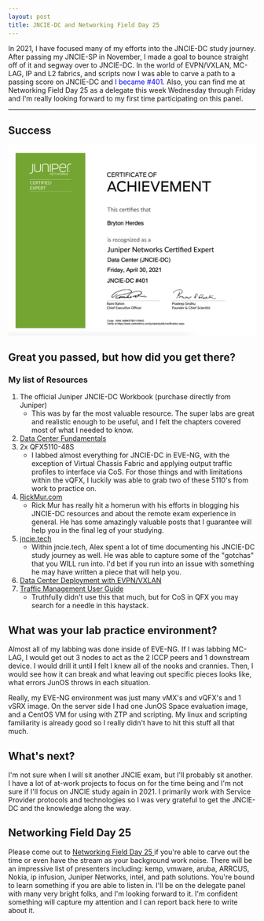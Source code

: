 ```yaml
---
layout: post
title: JNCIE-DC and Networking Field Day 25
--- 
```


In 2021, I have focused many of my efforts into the JNCIE-DC study journey. After passing my JNCIE-SP in November, I made a goal to bounce straight off of it and segway over to JNCIE-DC. In the world of EVPN/VXLAN, MC-LAG, IP and L2 fabrics, and scripts now I was able to carve a path to a passing score on JNCIE-DC and <span style="color:blue">I became #401</span>. Also, you can find me at Networking Field Day 25 as a delegate this week Wednesday through Friday and I'm really looking forward to my first time participating on this panel. 

---

## Success 
<a href="/images/jnciedc-401.png" target="_blank"> <img src="/images/jnciedc-401.png"/></a>

## Great you passed, but how did you get there? 

### My list of Resources 
1. The official Juniper JNCIE-DC Workbook (purchase directly from Juniper)
    - This was by far the most valuable resource. The super labs are great and realistic enough to be useful, and I felt the chapters covered most of what I needed to know. 
2. <a href="https://www.juniper.net/documentation/en_US/day-one-books/DC_Fundamentals.pdf" target="_blank"> Data Center Fundamentals </a>
3. 2x QFX5110-48S
    - I labbed almost everything for JNCIE-DC in EVE-NG, with the exception of Virtual Chassis Fabric and applying output traffic profiles to interface via CoS. For those things and with limitations within the vQFX, I luckily was able to grab two of these 5110's from work to practice on. 
4. <a href="https://rickmur.com" target="_blank"> RickMur.com </a>
    - Rick Mur has really hit a homerun with his efforts in blogging his JNCIE-DC resources and about the remote exam experience in general. He has some amazingly valuable posts that I guarantee will help you in the final leg of your studying. 
5. <a href="http://jncie.tech/category/jncie-dc-study/" target="_blank"> jncie.tech </a>
    - Within jncie.tech, Alex spent a lot of time documenting his JNCIE-DC study journey as well. He was able to capture some of the "gotchas" that you WILL run into. I'd bet if you run into an issue with something he may have written a piece that will help you.
6. <a href="https://www.juniper.net/documentation/en_US/day-one-books/TW_DCDeployment.v2.pdf" target="_blank"> Data Center Deployment with EVPN/VXLAN </a>
7. <a href="https://www.juniper.net/documentation/us/en/software/junos/traffic-mgmt-qfx/traffic-mgmt-qfx.pdf" target="_blank"> Traffic Management User Guide </a>
    - Truthfully didn't use this that much, but for CoS in QFX you may search for a needle in this haystack. 

## What was your lab practice environment? 

Almost all of my labbing was done inside of EVE-NG. If I was labbing MC-LAG, I would get out 3 nodes to act as the 2 ICCP peers and 1 downstream device. I would drill it until I felt I knew all of the nooks and crannies. Then, I would see how it can break and what leaving out specific pieces looks like, what errors JunOS throws in each situation. 

Really, my EVE-NG environment was just many vMX's and vQFX's and 1 vSRX image. On the server side I had one JunOS Space evaluation image, and a CentOS VM for using with ZTP and scripting. My linux and scripting familiarity is already good so I really didn't have to hit this stuff all that much. 

## What's next? 

I'm not sure when I will sit another JNCIE exam, but I'll probably sit another. I have a lot of at-work projects to focus on for the time being and I'm not sure if I'll focus on JNCIE study again in 2021. I primarily work with Service Provider protocols and technologies so I was very grateful to get the JNCIE-DC and the knowledge along the way. 

## Networking Field Day 25 

Please come out to <a href="https://techfieldday.com/event/nfd25/" target="_blank"> Networking Field Day 25 </a> if you're able to carve out the time or even have the stream as your background work noise. There will be an impressive list of presenters including: kemp, vmware, aruba, ARRCUS, Nokia, ip infusion, Juniper Networks, intel, and path solutions. You're bound to learn something if you are able to listen in. I'll be on the delegate panel with many very bright folks, and I'm looking forward to it. I'm confident something will capture my attention and I can report back here to write about it. 